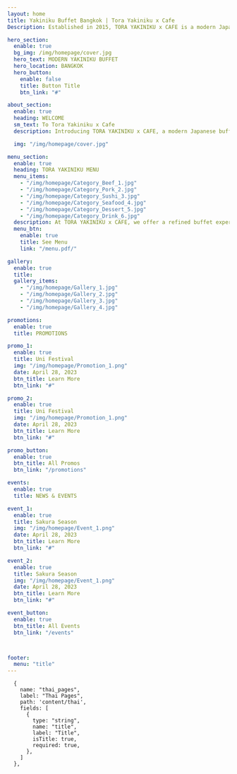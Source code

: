 ```yaml
---
layout: home
title: Yakiniku Buffet Bangkok | Tora Yakiniku x Cafe
Description: Established in 2015, TORA YAKINIKU x CAFE is a modern Japanese buffet-style restaurant chain with 3 locations in Bangkok, Thailand.

hero_section:
  enable: true
  bg_img: /img/homepage/cover.jpg
  hero_text: MODERN YAKINIKU BUFFET
  hero_location: BANGKOK
  hero_button:
    enable: false
    title: Button Title
    btn_link: "#"

about_section:
  enable: true
  heading: WELCOME
  sm_text: To Tora Yakiniku x Cafe
  description: Introducing TORA YAKINIKU x CAFE, a modern Japanese buffet-style restaurant that has been serving customers since 2015. Our menu offers a wide range of Yakiniku grill, sushi, and raw fish from all over Japan, with a focus on craftsmanship and attention to detail. Our desserts are the perfect complement to our menu, and we offer a curated selection of snacks and drinks to complete your dining experience. Whether you're looking for lunch or a leisurely dinner with friends and family, TORA YAKINIKU x CAFE is the ideal destination for you.

  img: "/img/homepage/cover.jpg"

menu_section:
  enable: true
  heading: TORA YAKINIKU MENU
  menu_items:
    - "/img/homepage/Category_Beef_1.jpg"
    - "/img/homepage/Category_Pork_2.jpg"
    - "/img/homepage/Category_Sushi_3.jpg"
    - "/img/homepage/Category_Seafood_4.jpg"
    - "/img/homepage/Category_Dessert_5.jpg"
    - "/img/homepage/Category_Drink_6.jpg"
  description: At TORA YAKINIKU x CAFE, we offer a refined buffet experience that focuses on using carefully selected ingredients and the skill of our chefs and patissiers. Every dish is created to be a part of your special moments, whether you're enjoying our Yakiniku grill, sushi, or sashimi. Come and experience the difference at Tora Yakiniku.
  menu_btn:
    enable: true
    title: See Menu
    link: "/menu.pdf/"

gallery:
  enable: true
  title: 
  gallery_items:
    - "/img/homepage/Gallery_1.jpg"
    - "/img/homepage/Gallery_2.jpg"
    - "/img/homepage/Gallery_3.jpg"
    - "/img/homepage/Gallery_4.jpg"

promotions:
  enable: true 
  title: PROMOTIONS

promo_1:
  enable: true 
  title: Uni Festival
  img: "/img/homepage/Promotion_1.png"
  date: April 28, 2023
  btn_title: Learn More
  btn_link: "#"

promo_2:
  enable: true 
  title: Uni Festival
  img: "/img/homepage/Promotion_1.png"
  date: April 28, 2023
  btn_title: Learn More
  btn_link: "#"

promo_button:
  enable: true 
  btn_title: All Promos
  btn_link: "/promotions" 

events:
  enable: true 
  title: NEWS & EVENTS

event_1:
  enable: true 
  title: Sakura Season
  img: "/img/homepage/Event_1.png"
  date: April 28, 2023
  btn_title: Learn More
  btn_link: "#"

event_2:
  enable: true 
  title: Sakura Season
  img: "/img/homepage/Event_1.png"
  date: April 28, 2023
  btn_title: Learn More
  btn_link: "#"

event_button:
  enable: true 
  btn_title: All Events
  btn_link: "/events" 



footer:
  menu: "title"
---
```

      {
        name: "thai_pages",
        label: "Thai Pages",
        path: 'content/thai',
        fields: [
          {
            type: "string",
            name: "title",
            label: "Title",
            isTitle: true,
            required: true,
          },
        ]
      },